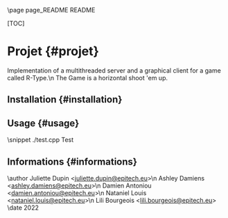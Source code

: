 \page page_README README

[TOC]

# Projet {#projet}

Implementation of a multithreaded server and a graphical client for a game called R-Type.\n
The Game is a horizontal shoot 'em up.

## Installation {#installation}


## Usage {#usage}

\snippet ./test.cpp Test

## Informations {#informations}

\author Juliette Dupin <<juliette.dupin@epitech.eu>>\n
        Ashley Damiens <<ashley.damiens@epitech.eu>>\n
        Damien Antoniou <<damien.antoniou@epitech.eu>>\n
        Nataniel Louis <<nataniel.louis@epitech.eu>>\n
        Lili Bourgeois <<lili.bourgeois@epitech.eu>>
\date 2022